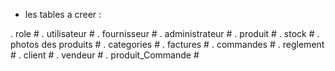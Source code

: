 - les tables a creer :

. role                  #
. utilisateur           #
. fournisseur           #
. administrateur        #
. produit               #
. stock                 #
. photos des produits   #
. categories            #
. factures              #
. commandes             #
. reglement             #
. client                #
. vendeur               #
. produit_Commande      #

